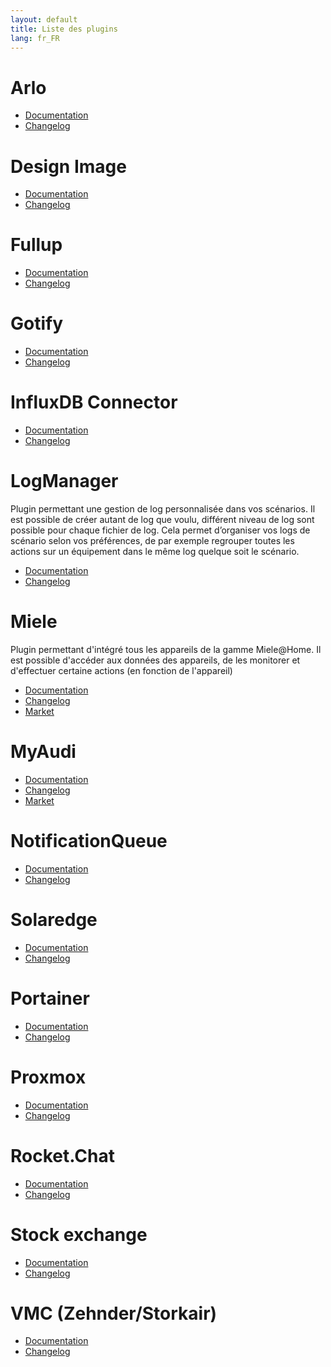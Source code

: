 ```yaml
---
layout: default
title: Liste des plugins
lang: fr_FR
---
```


# Arlo

- [Documentation]({{site.baseurl}}/arlo/{{page.lang}})
- [Changelog]({{site.baseurl}}/arlo/{{page.lang}}/changelog)

# Design Image

- [Documentation]({{site.baseurl}}/designImgSwitch/{{page.lang}})
- [Changelog]({{site.baseurl}}/designImgSwitch/{{page.lang}}/changelog)

# Fullup

- [Documentation]({{site.baseurl}}/fullup/{{page.lang}})
- [Changelog]({{site.baseurl}}/fullup/{{page.lang}}/changelog)

# Gotify

- [Documentation]({{site.baseurl}}/gotify/{{page.lang}})
- [Changelog]({{site.baseurl}}/gotify/{{page.lang}}/changelog)

# InfluxDB Connector

- [Documentation]({{site.baseurl}}/influxDB/{{page.lang}})
- [Changelog]({{site.baseurl}}/influxDB/{{page.lang}}/changelog)

# LogManager

Plugin permettant une gestion de log personnalisée dans vos scénarios. Il est possible de créer autant de log que voulu, différent niveau de log sont possible pour chaque fichier de log. Cela permet d’organiser vos logs de scénario selon vos préférences, de par exemple regrouper toutes les actions sur un équipement dans le même log quelque soit le scénario.

- [Documentation]({{site.baseurl}}/logmanager/{{page.lang}})
- [Changelog]({{site.baseurl}}/logmanager/{{page.lang}}/changelog)

# Miele

Plugin permettant d'intégré tous les appareils de la gamme Miele@Home.
Il est possible d'accéder aux données des appareils, de les monitorer et d'effectuer certaine actions (en fonction de l'appareil)

- [Documentation]({{site.baseurl}}/miele/{{page.lang}})
- [Changelog]({{site.baseurl}}/miele/{{page.lang}}/changelog)
- <a href="https://www.jeedom.com/market/index.php?v=d&plugin_id=3950" target="_blank">Market</a>

# MyAudi

- [Documentation]({{site.baseurl}}/myaudi/{{page.lang}})
- [Changelog]({{site.baseurl}}/myaudi/{{page.lang}}/changelog)
- <a href="https://www.jeedom.com/market/index.php?v=d&plugin_id=3941" target="_blank">Market</a>

# NotificationQueue

- [Documentation]({{site.baseurl}}/notificationqueue/{{page.lang}})
- [Changelog]({{site.baseurl}}/notificationqueue/{{page.lang}}/changelog)

# Solaredge

- [Documentation]({{site.baseurl}}/onduleursolaredge/{{page.lang}})
- [Changelog]({{site.baseurl}}/onduleursolaredge/{{page.lang}}/changelog)

# Portainer

- [Documentation]({{site.baseurl}}/portainer/{{page.lang}})
- [Changelog]({{site.baseurl}}/portainer/{{page.lang}}/changelog)

# Proxmox

- [Documentation]({{site.baseurl}}/proxmox/{{page.lang}})
- [Changelog]({{site.baseurl}}/proxmox/{{page.lang}}/changelog)

# Rocket.Chat

- [Documentation]({{site.baseurl}}/rocketchat/{{page.lang}})
- [Changelog]({{site.baseurl}}/rocketchat/{{page.lang}}/changelog)

# Stock exchange

- [Documentation]({{site.baseurl}}/stockexchange/{{page.lang}})
- [Changelog]({{site.baseurl}}/stockexchange/{{page.lang}}/changelog)

# VMC (Zehnder/Storkair)

- [Documentation]({{site.baseurl}}/vmczehnder/{{page.lang}})
- [Changelog]({{site.baseurl}}/vmczehnder/{{page.lang}}/changelog)
